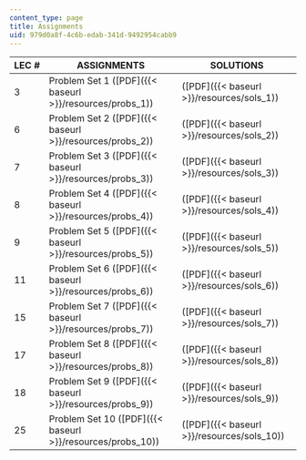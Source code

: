 ```yaml
---
content_type: page
title: Assignments
uid: 979d0a8f-4c6b-edab-341d-9492954cabb9
---
```


| LEC # | ASSIGNMENTS | SOLUTIONS |
| --- | --- | --- |
| 3 | Problem Set 1 ([PDF]({{< baseurl >}}/resources/probs_1)) | ([PDF]({{< baseurl >}}/resources/sols_1)) |
| 6 | Problem Set 2 ([PDF]({{< baseurl >}}/resources/probs_2)) | ([PDF]({{< baseurl >}}/resources/sols_2)) |
| 7 | Problem Set 3 ([PDF]({{< baseurl >}}/resources/probs_3)) | ([PDF]({{< baseurl >}}/resources/sols_3)) |
| 8 | Problem Set 4 ([PDF]({{< baseurl >}}/resources/probs_4)) | ([PDF]({{< baseurl >}}/resources/sols_4)) |
| 9 | Problem Set 5 ([PDF]({{< baseurl >}}/resources/probs_5)) | ([PDF]({{< baseurl >}}/resources/sols_5)) |
| 11 | Problem Set 6 ([PDF]({{< baseurl >}}/resources/probs_6)) | ([PDF]({{< baseurl >}}/resources/sols_6)) |
| 15 | Problem Set 7 ([PDF]({{< baseurl >}}/resources/probs_7)) | ([PDF]({{< baseurl >}}/resources/sols_7)) |
| 17 | Problem Set 8 ([PDF]({{< baseurl >}}/resources/probs_8)) | ([PDF]({{< baseurl >}}/resources/sols_8)) |
| 18 | Problem Set 9 ([PDF]({{< baseurl >}}/resources/probs_9)) | ([PDF]({{< baseurl >}}/resources/sols_9)) |
| 25 | Problem Set 10 ([PDF]({{< baseurl >}}/resources/probs_10)) | ([PDF]({{< baseurl >}}/resources/sols_10))